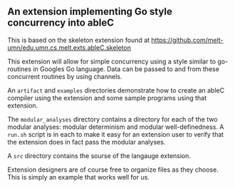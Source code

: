 ## An extension implementing Go style concurrency into ableC

This is based on the skeleton extension found at
https://github.com/melt-umn/edu.umn.cs.melt.exts.ableC.skeleton

This extension will allow for simple concurrency using a style similar to
go-routines in Googles Go language.  Data can be passed to and from these
concurrent routines by using channels.

An `artifact` and `examples` directories demonstrate how to create
an ableC compiler using the extension and some sample programs using
that extension.

The `modular_analyses` directory contains a directory for each of the
two modular analyses: modular determinism and modular
well-definedness.  A `run.sh` script is in each to make it easy for an
extension user to verify that the extension does in fact pass the
modular analyses.

A `src` directory contains the sourse of the langauge extension.

Extension designers are of course free to organize files as they
choose.  This is simply an example that works well for us.
